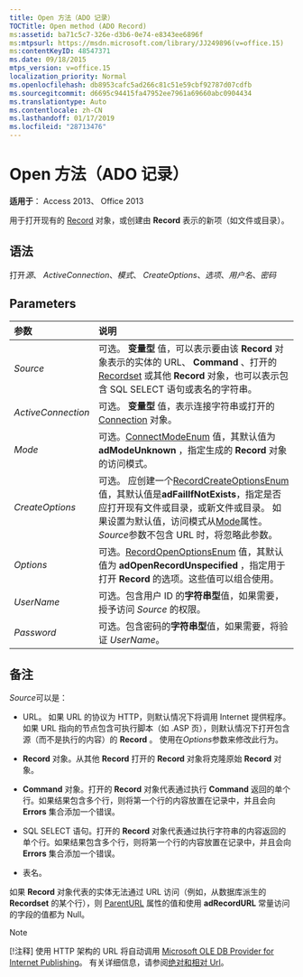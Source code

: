 ```yaml
---
title: Open 方法（ADO 记录）
TOCTitle: Open method (ADO Record)
ms:assetid: ba71c5c7-326e-d3b6-0e74-e8343ee6896f
ms:mtpsurl: https://msdn.microsoft.com/library/JJ249896(v=office.15)
ms:contentKeyID: 48547371
ms.date: 09/18/2015
mtps_version: v=office.15
localization_priority: Normal
ms.openlocfilehash: db8953cafc5ad266c81c51e59cbf92787d07cdfb
ms.sourcegitcommit: d6695c94415fa47952ee7961a69660abc0904434
ms.translationtype: Auto
ms.contentlocale: zh-CN
ms.lasthandoff: 01/17/2019
ms.locfileid: "28713476"
---
```

# <a name="open-method-ado-record"></a>Open 方法（ADO 记录）

**适用于**： Access 2013、 Office 2013

用于打开现有的 [Record](record-object-ado.md) 对象，或创建由 **Record** 表示的新项（如文件或目录）。

## <a name="syntax"></a>语法

打开*源*、 *ActiveConnection*、*模式*、 *CreateOptions*、*选项*、*用户名*、*密码*

## <a name="parameters"></a>Parameters

|参数|说明|
|:--------|:----------|
|*Source* |可选。 **变量型** 值，可以表示要由该 **Record** 对象表示的实体的 URL、 **Command** 、打开的 [Recordset](recordset-object-ado.md) 或其他 **Record** 对象，也可以表示包含 SQL SELECT 语句或表名的字符串。|
|*ActiveConnection* | 可选。 **变量型** 值，表示连接字符串或打开的 [Connection](connection-object-ado.md) 对象。|
|*Mode* |可选。[ConnectModeEnum](connectmodeenum.md) 值，其默认值为 **adModeUnknown** ，指定生成的 **Record** 对象的访问模式。|
|*CreateOptions* |可选。 应创建一个[RecordCreateOptionsEnum](recordcreateoptionsenum.md)值，其默认值是**adFailIfNotExists**，指定是否应打开现有文件或目录，或新文件或目录。 如果设置为默认值，访问模式从[Mode](mode-property-ado.md)属性。 *Source*参数不包含 URL 时，将忽略此参数。|
|*Options* |可选。[RecordOpenOptionsEnum](recordopenoptionsenum.md) 值，其默认值为 **adOpenRecordUnspecified** ，指定用于打开 **Record** 的选项。这些值可以组合使用。|
|*UserName* |可选。包含用户 ID 的**字符串型**值，如果需要，授予访问 *Source* 的权限。|
|*Password* |可选。包含密码的**字符串型**值，如果需要，将验证 *UserName*。|

## <a name="remarks"></a>备注

*Source*可以是：

- URL。 如果 URL 的协议为 HTTP，则默认情况下将调用 Internet 提供程序。 如果 URL 指向的节点包含可执行脚本（如 .ASP 页），则默认情况下打开包含源（而不是执行的内容）的 **Record** 。 使用在*Options*参数来修改此行为。

- **Record** 对象。从其他 **Record** 打开的 **Record** 对象将克隆原始 **Record** 对象。

- **Command** 对象。打开的 **Record** 对象代表通过执行 **Command** 返回的单个行。如果结果包含多个行，则将第一个行的内容放置在记录中，并且会向 **Errors** 集合添加一个错误。

- SQL SELECT 语句。打开的 **Record** 对象代表通过执行字符串的内容返回的单个行。如果结果包含多个行，则将第一个行的内容放置在记录中，并且会向 **Errors** 集合添加一个错误。

- 表名。

如果 **Record** 对象代表的实体无法通过 URL 访问（例如，从数据库派生的 **Recordset** 的某个行），则 [ParentURL](parenturl-property-ado.md) 属性的值和使用 **adRecordURL** 常量访问的字段的值都为 Null。

> [!NOTE]
> [!注释] 使用 HTTP 架构的 URL 将自动调用 [Microsoft OLE DB Provider for Internet Publishing](microsoft-ole-db-provider-for-internet-publishing.md)。 有关详细信息，请参阅[绝对和相对 Url](absolute-and-relative-urls.md)。


